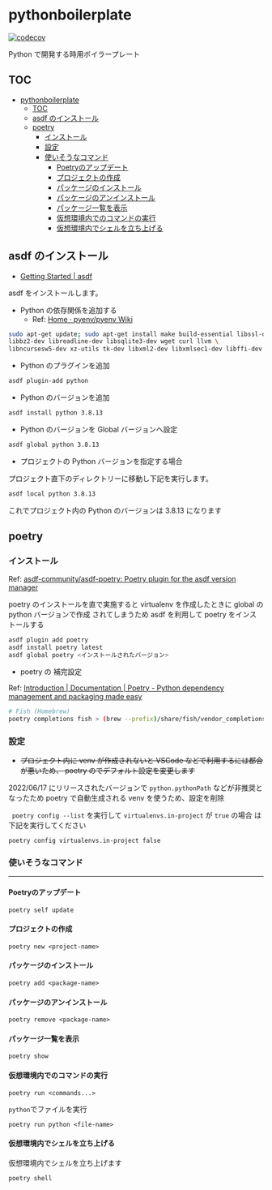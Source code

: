 # pythonboilerplate

[![codecov](https://codecov.io/gh/naa0yama/pythonboilerplate/branch/main/graph/badge.svg?token=D8YU7EYIYZ)](https://codecov.io/gh/naa0yama/pythonboilerplate)

Python で開発する時用ボイラープレート

## TOC

- [pythonboilerplate](#pythonboilerplate)
  - [TOC](#toc)
  - [asdf のインストール](#asdf-のインストール)
  - [poetry](#poetry)
    - [インストール](#インストール)
    - [設定](#設定)
    - [使いそうなコマンド](#使いそうなコマンド)
      - [Poetryのアップデート](#poetryのアップデート)
      - [プロジェクトの作成](#プロジェクトの作成)
      - [パッケージのインストール](#パッケージのインストール)
      - [パッケージのアンインストール](#パッケージのアンインストール)
      - [パッケージ一覧を表示](#パッケージ一覧を表示)
      - [仮想環境内でのコマンドの実行](#仮想環境内でのコマンドの実行)
      - [仮想環境内でシェルを立ち上げる](#仮想環境内でシェルを立ち上げる)

## asdf のインストール

* [Getting Started \| asdf](https://asdf-vm.com/guide/getting-started.html#_1-install-dependencies)

asdf をインストールします。

* Python の依存関係を追加する
  * Ref: [Home · pyenv/pyenv Wiki](https://github.com/pyenv/pyenv/wiki#suggested-build-environment)

```bash
sudo apt-get update; sudo apt-get install make build-essential libssl-dev zlib1g-dev \
libbz2-dev libreadline-dev libsqlite3-dev wget curl llvm \
libncursesw5-dev xz-utils tk-dev libxml2-dev libxmlsec1-dev libffi-dev liblzma-dev

```

* Python のプラグインを追加

```bash
asdf plugin-add python

```

* Python のバージョンを追加

```bash
asdf install python 3.8.13

```

* Python のバージョンを Global バージョンへ設定


```bash
asdf global python 3.8.13

```

* プロジェクトの Python バージョンを指定する場合

プロジェクト直下のディレクトリーに移動し下記を実行します。

```bash
asdf local python 3.8.13

```

これでプロジェクト内の Python のバージョンは 3.8.13 になります


## poetry

### インストール

Ref: [asdf\-community/asdf\-poetry: Poetry plugin for the asdf version manager](https://github.com/asdf-community/asdf-poetry)

poetry のインストールを直で実施すると virtualenv を作成したときに global の python バージョンで作成
されてしまうため asdf を利用して poetry をインストールする

```bash
asdf plugin add poetry
asdf install poetry latest
asdf global poetry <インストールされたバージョン>

```


* poetry の 補完設定

Ref: [Introduction \| Documentation \| Poetry \- Python dependency management and packaging made easy](https://python-poetry.org/docs/#enable-tab-completion-for-bash-fish-or-zsh)

```bash
# Fish (Homebrew)
poetry completions fish > (brew --prefix)/share/fish/vendor_completions.d/poetry.fish

```


### 設定

* ~~プロジェクト内に venv が作成されないと VSCode などで利用するには都合が悪いため、 poetry のでデフォルト設定を変更します~~

2022/06/17 にリリースされたバージョンで `python.pythonPath` などが非推奨となったため poetry で自動生成される venv を使うため、設定を削除

` poetry config --list` を実行して `virtualenvs.in-project` が `true` の場合 は下記を実行してください

```shell
poetry config virtualenvs.in-project false

```

### 使いそうなコマンド

---

#### Poetryのアップデート

```shell
poetry self update

```

#### プロジェクトの作成

```shell
poetry new <project-name>

```

#### パッケージのインストール

```shell
poetry add <package-name>

```

#### パッケージのアンインストール

```shell
poetry remove <package-name>

```

#### パッケージ一覧を表示

```shell
poetry show

```

#### 仮想環境内でのコマンドの実行

```shell
poetry run <commands...>

```

`python`でファイルを実行

```shell
poetry run python <file-name>

```

#### 仮想環境内でシェルを立ち上げる

仮想環境内でシェルを立ち上げます

```bash
poetry shell

```
